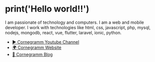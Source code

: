 # print('Hello world!!')

I am passionate of technology and computers. I am a web and mobile developer. 
I work with technologies like html, css, javascript, php, mysql, nodejs, mongodb, react, vue, flutter, laravel, ionic, python.

- [▶️ Cornegramm Youtube Channel](https://www.youtube.com/channel/UCmcw74z8kgDHWmbCEbmF6og)
- [🌍 Cornegramm Website](https://cornegramm.xyz)
- [📝 Cornegramm Blog](https://cornegramm.xyz/blog)
